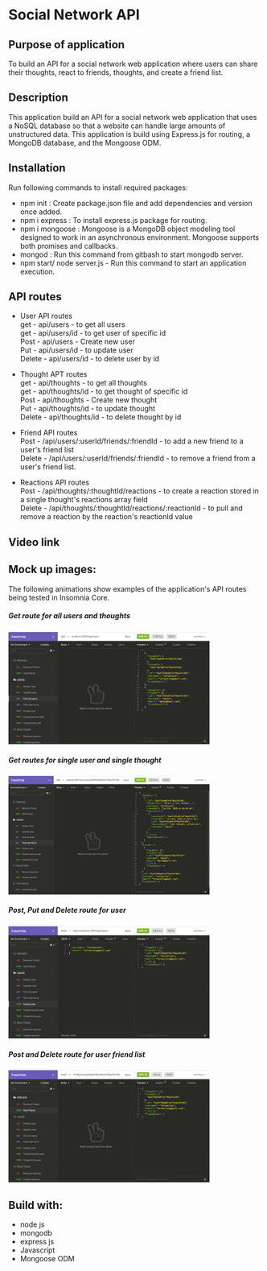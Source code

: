 # Social Network API

## Purpose of application
To build an API for a social network web application where users can share their thoughts, react to friends, thoughts, and create a friend list.

## Description
This application build an API for a social network web application that uses a NoSQL database
so that a website can handle large amounts of unstructured data. This application is build using Express.js for routing, a MongoDB database, and the Mongoose ODM.

## Installation
Run following commands to install required packages:

* npm init : Create package.json file and add dependencies and version once added.
* npm i express : To install express.js package for routing.
* npm i mongoose : Mongoose is a MongoDB object modeling tool designed to work in an asynchronous environment. Mongoose supports both promises and callbacks.
* mongod : Run this command from gitbash to start mongodb server.
* npm start/ node server.js - Run this command to start an application execution.

## API routes
* User API routes  
  get - api/users - to get all users  
  get - api/users/id - to get user of specific id  
  Post - api/users - Create new user  
  Put - api/users/id - to update user  
  Delete - api/users/id - to delete user by id  

* Thought APT routes  
  get - api/thoughts - to get all thoughts  
  get - api/thoughts/id - to get thought of specific id  
  Post - api/thoughts - Create new thought  
  Put - api/thoughts/id - to update thought  
  Delete - api/thoughts/id - to delete thought by id  

* Friend API routes  
  Post - /api/users/:userId/friends/:friendId - to add a new friend to a user's friend list  
  Delete - /api/users/:userId/friends/:friendId - to remove a friend from a user's friend list.  

* Reactions API routes  
  Post - /api/thoughts/:thoughtId/reactions - to create a reaction stored in a single thought's reactions array field  
  Delete - /api/thoughts/:thoughtId/reactions/:reactionId - to pull and remove a reaction by the reaction's reactionId value  

## Video link

## Mock up images:
The following animations show examples of the application's API routes being tested in Insomnia Core.

##### Get route for all users and thoughts

<div>
    <img src="./images/img1.gif" width="400px"/> 
</div>

##### Get routes for single user and single thought

<div>
    <img src="./images/img2.gif" width="400px"/> 
</div>

##### Post, Put and Delete route for user

<div>
    <img src="./images/img3.gif" width="400px"/> 
</div>

##### Post and Delete route for user friend list

<div>
    <img src="./images/img4.gif" width="400px"/> 
</div>


## Build with:
* node js
* mongodb
* express js
* Javascript
* Mongoose ODM